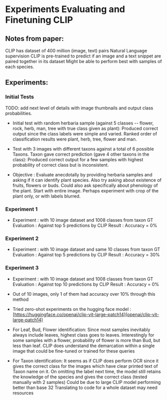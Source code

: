 # Experiments Evaluating and Finetuning CLIP

## Notes from paper:

CLIP has dataset of 400 million (image, text) pairs
Natural Language supervision
CLIP is pre-trained to predict if an image and a text snippet are paired together in its dataset
Might be able to perform best with samples of each species.

## Experiments:

### Initial Tests

TODO: add next level of details with image thumbnails and output class probabilities.

* Initial test with random herbaria sample (against 5 classes -- flower, rock, herb, man, tree with true class given as plant): Produced correct output since the class labels were simple and varied. Ranked order of classification results were plant, herb, tree, flower and man.

* Test with 3 images with different taxons against a total of 6 possible Taxons. Taxon gave correct prediction (gave 4 other taxons in the class): Produced correct output for a few samples with highest probability of correct class but is inconsistent.

* Objective : Evaluate anecdotally by providing herbaria samples and asking if it can identify plant species. Also try asking about existence of fruits, flowers or buds. Could also ask specifically about phenology of the plant. Start with entire image. Perhaps experiment with crop of the plant only, or with labels blurred.

### Experiment 1

* Experiment : with 10 image dataset and 1008 classes from taxon GT
Evaluation : Against top 5 predictions by CLIP
Result : Accuracy = 0%

### Experiment 2

* Experiment : with 10 image dataset and same 10 classes from taxon GT
Evaluation : Against top 5 predictions by CLIP
Result : Accuracy = 30%

### Experiment 3

* Experiment : with 10 image dataset and 1008 classes from taxon GT
Evaluation : Against top 10 predictions by CLIP
Result : Accuracy = 0%

* Out of 10 images, only 1 of them had accuracy over 10% through this method

* Tried zero-shot experiments on the hugging face model : [https://huggingface.co/openai/clip-vit-large-patch14](openai/clip-vit-large-patch14)

* For Leaf, Bud, Flower identification:
Since most samples inevitably always include leaves, highest class goes to leaves.
Interestingly for some samples with a flower, probability of flower is more than Bud, but less than leaf.
CLIP does understand the demarcation within a single image that could be fine-tuned or trained for these queries

* For Taxon identification:
It seems as if CLIP does perform OCR since it gives the correct class for the images which have clear printed text of Taxon name on it. On omitting the label next time, the model still retains the knowledge of the species and gives the correct class (tested manually with 2 samples)
Could be due to large CLIP model performing better than base 32
Translating to code for a whole dataset may need resources
